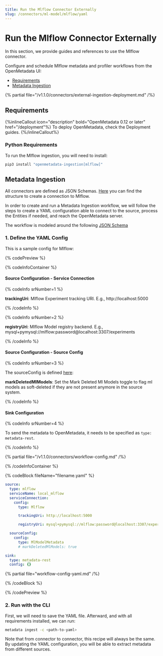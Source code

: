 ```yaml
---
title: Run the Mlflow Connector Externally
slug: /connectors/ml-model/mlflow/yaml
---
```


# Run the Mlflow Connector Externally

In this section, we provide guides and references to use the Mlflow connector.

Configure and schedule Mlflow metadata and profiler workflows from the OpenMetadata UI:

- [Requirements](#requirements)
- [Metadata Ingestion](#metadata-ingestion)

{% partial file="/v1.1.0/connectors/external-ingestion-deployment.md" /%}

## Requirements

{%inlineCallout icon="description" bold="OpenMetadata 0.12 or later" href="/deployment"%}
To deploy OpenMetadata, check the Deployment guides.
{%/inlineCallout%}



### Python Requirements

To run the Mlflow ingestion, you will need to install:

```bash
pip3 install "openmetadata-ingestion[mlflow]"
```

## Metadata Ingestion

All connectors are defined as JSON Schemas.
[Here](https://github.com/open-metadata/OpenMetadata/blob/main/openmetadata-spec/src/main/resources/json/schema/entity/services/connections/mlmodel/mlflowConnection.json)
you can find the structure to create a connection to Mlflow.

In order to create and run a Metadata Ingestion workflow, we will follow
the steps to create a YAML configuration able to connect to the source,
process the Entities if needed, and reach the OpenMetadata server.

The workflow is modeled around the following
[JSON Schema](https://github.com/open-metadata/OpenMetadatablob/main/openmetadata-spec/src/main/resources/json/schema/metadataIngestion/workflow.json)

### 1. Define the YAML Config

This is a sample config for Mlflow:

{% codePreview %}

{% codeInfoContainer %}

#### Source Configuration - Service Connection

{% codeInfo srNumber=1 %}

**trackingUri**: Mlflow Experiment tracking URI. E.g., http://localhost:5000


{% /codeInfo %}

{% codeInfo srNumber=2 %}

**registryUri**: Mlflow Model registry backend. E.g., mysql+pymysql://mlflow:password@localhost:3307/experiments

{% /codeInfo %}

#### Source Configuration - Source Config

{% codeInfo srNumber=3 %}

The sourceConfig is defined [here](https://github.com/open-metadata/OpenMetadata/blob/main/openmetadata-spec/src/main/resources/json/schema/metadataIngestion/messagingServiceMetadataPipeline.json):

**markDeletedMlModels**: Set the Mark Deleted Ml Models toggle to flag ml models as soft-deleted if they are not present anymore in the source system.

{% /codeInfo %}

#### Sink Configuration

{% codeInfo srNumber=4 %}

To send the metadata to OpenMetadata, it needs to be specified as `type: metadata-rest`.

{% /codeInfo %}

{% partial file="/v1.1.0/connectors/workflow-config.md" /%}

{% /codeInfoContainer %}

{% codeBlock fileName="filename.yaml" %}


```yaml
source:
  type: mlflow
  serviceName: local_mlflow
  serviceConnection:
    config:
      type: Mlflow
```
```yaml {% srNumber=1 %}
      trackingUri: http://localhost:5000
```
```yaml {% srNumber=2 %}
      registryUri: mysql+pymysql://mlflow:password@localhost:3307/experiments
```
```yaml {% srNumber=3 %}
  sourceConfig:
    config:
      type: MlModelMetadata
      # markDeletedMlModels: true
```
```yaml {% srNumber=4 %}
sink:
  type: metadata-rest
  config: {}
```

{% partial file="workflow-config-yaml.md" /%}

{% /codeBlock %}

{% /codePreview %}

### 2. Run with the CLI

First, we will need to save the YAML file. Afterward, and with all requirements installed, we can run:

```bash
metadata ingest -c <path-to-yaml>
```

Note that from connector to connector, this recipe will always be the same. By updating the YAML configuration,
you will be able to extract metadata from different sources.
